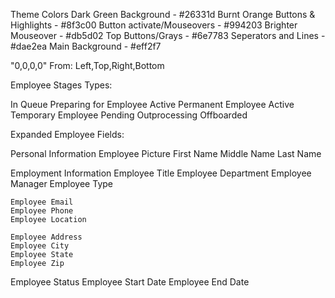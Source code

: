 Theme Colors
Dark Green Background - #26331d
Burnt Orange Buttons & Highlights - #8f3c00
Button activate/Mouseovers - #994203
Brighter Mouseover - #db5d02
Top Buttons/Grays - #6e7783
Seperators and Lines - #dae2ea
Main Background - #eff2f7


"0,0,0,0"
From: Left,Top,Right,Bottom


Employee Stages Types:

In Queue
Preparing for Employee
Active Permanent Employee
Active Temporary Employee
Pending Outprocessing
Offboarded

Expanded Employee Fields:

Personal Information
	Employee Picture
	First Name
	Middle Name
	Last Name

Employment Information
	Employee Title
	Employee Department
	Employee Manager
	Employee Type


	Employee Email
	Employee Phone
	Employee Location

	Employee Address
	Employee City
	Employee State
	Employee Zip

Employee Status 
Employee Start Date
Employee End Date




